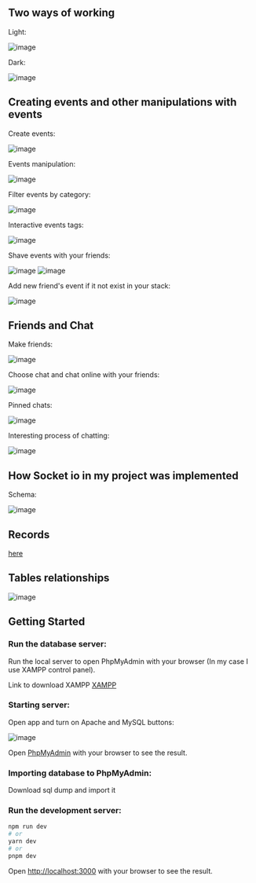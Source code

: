 ## Two ways of working

Light:

![image](https://github.com/b1on1kkk/Propwise/assets/114521829/a7c25971-606a-4ec8-884c-7161cc3f6caa)

Dark:

![image](https://github.com/b1on1kkk/Propwise/assets/114521829/4b9d36ba-1101-4b51-95c0-e22825b5b00f)


## Creating events and other manipulations with events

Create events:

![image](https://github.com/b1on1kkk/Propwise/assets/114521829/5c0f7e38-ec0b-4197-9ede-8d97d3d417a2)

Events manipulation:

![image](https://github.com/b1on1kkk/Propwise/assets/114521829/30f83eba-00ac-4dc2-9e84-1bd76708e300)

Filter events by category:

![image](https://github.com/b1on1kkk/Propwise/assets/114521829/95aeeab3-4e7b-4069-90ec-5cbe96fe5bc4)

Interactive events tags:

![image](https://github.com/b1on1kkk/Propwise/assets/114521829/5ead498c-85ec-4c97-93a7-834a84fc4b37)

Shave events with your friends:

![image](https://github.com/b1on1kkk/Propwise/assets/114521829/63647964-3d30-4d0f-836d-09683423508f)
![image](https://github.com/b1on1kkk/Propwise/assets/114521829/4197ddac-2c6e-486f-bdd9-46b3365ca4ef)

Add new friend's event if it not exist in your stack:

![image](https://github.com/b1on1kkk/Propwise/assets/114521829/a89f3c90-f0ec-4d40-8b4d-d912a552d0af)


## Friends and Chat

Make friends:

![image](https://github.com/b1on1kkk/Propwise/assets/114521829/9fc0c81e-5179-4a48-be44-eb6d9e1d2e12)

Choose chat and chat online with your friends:

![image](https://github.com/b1on1kkk/Propwise/assets/114521829/f1121318-696f-4cbc-b182-bb20e9ce0089)

Pinned chats:

![image](https://github.com/b1on1kkk/Propwise/assets/114521829/0e264fbb-ddcb-4fb8-8d92-6106917d70a6)

Interesting process of chatting:

![image](https://github.com/b1on1kkk/Propwise/assets/114521829/4ef17082-5aa9-4fd7-b7b4-c8f3e4ee2417)

## How Socket io in my project was implemented

Schema:

![image](https://github.com/b1on1kkk/Propwise/assets/114521829/fbb3ea8b-92f6-45f1-b10d-97431ccca600)

## Records
[here](https://drive.google.com/drive/folders/1ZmSQArpNGrze2TB2k7Qc6OVHErQO6tz_?usp=sharing)

## Tables relationships

![image](https://github.com/b1on1kkk/Propwise/assets/114521829/f09ea571-d13f-44fe-bb72-dbdcbcc3a73f)

## Getting Started

### Run the database server:
Run the local server to open PhpMyAdmin with your browser (In my case I use XAMPP control panel).

Link to download XAMPP [XAMPP](https://www.apachefriends.org/)

### Starting server:
Open app and turn on Apache and MySQL buttons:

![image](https://github.com/b1on1kkk/YandexEda-webpage/assets/114521829/23bf8433-1544-4c79-a785-7b32e9e761e1)

Open [PhpMyAdmin](http://localhost/phpmyadmin/index.php) with your browser to see the result.

### Importing database to PhpMyAdmin:
Download sql dump and import it

### Run the development server:

```bash
npm run dev
# or
yarn dev
# or
pnpm dev
```

Open [http://localhost:3000](http://localhost:5173) with your browser to see the result.


